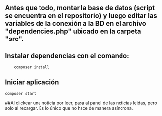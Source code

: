 ## Antes que todo, montar la base de datos (script se encuentra en el repositorio) y luego editar las variables de la conexión a la BD en el archivo "dependencies.php" ubicado en la carpeta "src".

## Instalar dependencias con el comando:

    	composer install

## Iniciar aplicación

	composer start
	
##Al clickear una noticia por leer, pasa al panel de las noticias leidas, pero solo al recargar. Es lo único que no hace de manera asíncrona.
